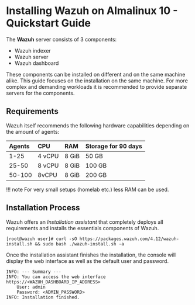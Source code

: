 # Installing Wazuh on Almalinux 10 - Quickstart Guide

The **Wazuh** server consists of 3 components:

- Wazuh indexer
- Wazuh server
- Wazuh dashboard

These components can be installed on different and on the same machine alike. This guide focuses on the installation on the same machine. For more complex and demanding workloads it is recommended to provide separate servers for the components.

## Requirements

Wazuh itself recommends the following hardware capabilities depending on the amount of agents:

|Agents|CPU|RAM|Storage for 90 days|
|:-----|:--|:--|:------------------|
|1-25|4 vCPU|8 GiB|50 GB|
|25-50|8 vCPU|8 GiB|100 GB|
|50-100|8vCPU|8 GiB|200 GB|

!!! note
    For very small setups (homelab etc.) less RAM can be used.

## Installation Process

Wazuh offers an *Installation assistant* that completely deploys all requirements and installs the essentials components of Wazuh.


```bash-session
[root@wazuh user]# curl -sO https://packages.wazuh.com/4.12/wazuh-install.sh && sudo bash ./wazuh-install.sh -a
```

Once the installation assistant finishes the installation, the console will display the web interface as well as the default user and password.

```bash-session
INFO: --- Summary ---
INFO: You can access the web interface https://<WAZUH_DASHBOARD_IP_ADDRESS>
    User: admin
    Password: <ADMIN_PASSWORD>
INFO: Installation finished.
```